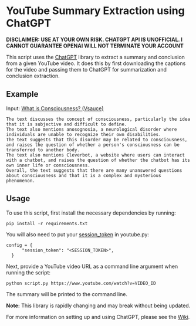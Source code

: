 # YouTube Summary Extraction using ChatGPT

**DISCLAIMER: USE AT YOUR OWN RISK. CHATGPT API IS UNOFFICIAL. I CANNOT GUARANTEE OPENAI WILL NOT TERMINATE YOUR ACCOUNT**

This script uses the [ChatGPT](https://github.com/acheong08/ChatGPT) library to extract a summary and conclusion from a given YouTube video. It does this by first downloading the captions for the video and passing them to ChatGPT for summarization and conclusion extraction.

## Example

Input: [What is Consciousness? (Vsauce)](https://www.youtube.com/watch?v=qjfaoe847qQ)

```
The text discusses the concept of consciousness, particularly the idea that it is subjective and difficult to define.
The text also mentions anosognosia, a neurological disorder where individuals are unable to recognize their own disabilities.
The text suggests that this disorder may be related to consciousness, and raises the question of whether a person's consciousness can be transferred to another body.
The text also mentions Cleverbot, a website where users can interact with a chatbot, and raises the question of whether the chatbot has its own inner life or consciousness.
Overall, the text suggests that there are many unanswered questions about consciousness and that it is a complex and mysterious phenomenon.
```

## Usage

To use this script, first install the necessary dependencies by running:

```
pip install -r requirements.txt
```

You will also need to put your [session_token](https://github.com/acheong08/ChatGPT/wiki/Setup) in youtube.py:

```
config = {
      "session_token": "<SESSION_TOKEN>",
  }
```

Next, provide a YouTube video URL as a command line argument when running the script:

```
python script.py https://www.youtube.com/watch?v=VIDEO_ID
```


The summary will be printed to the command line.

**Note:** This library is rapidly changing and may break without being updated.

For more information on setting up and using ChatGPT, please see the [Wiki](https://github.com/acheong08/ChatGPT/wiki).
